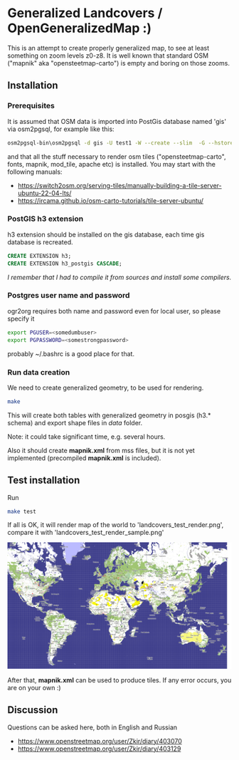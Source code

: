 # Generalized Landcovers / OpenGeneralizedMap :)

This is an attempt to create properly generalized map, to see at least something on zoom levels z0-z8. It is well known that standard OSM ("mapnik" aka "opensteetmap-carto") is empty and boring on those zooms.


## Installation
### Prerequisites
It is assumed that OSM data is imported into PostGis database named 'gis' via osm2pgsql, for example like this: 

```sh
osm2pgsql-bin\osm2pgsql -d gis -U test1 -W --create --slim  -G --hstore --tag-transform-script z:\home\zkir\src\openstreetmap-carto/openstreetmap-carto.lua -C 0 --flat-nodes d:\nodes.bin --number-processes 8 -S z:\home\zkir\src\openstreetmap-carto\openstreetmap-carto.style -r pbf "d:\_planet.osm\planet-231211.osm.pbf"
```

and that all the stuff necessary to render osm tiles ("opensteetmap-carto", fonts, mapnik, mod_tile, apache etc) is installed. You may start with the following manuals: 

* https://switch2osm.org/serving-tiles/manually-building-a-tile-server-ubuntu-22-04-lts/
* https://ircama.github.io/osm-carto-tutorials/tile-server-ubuntu/

### PostGIS h3 extension
h3 extension should be installed on the gis database, each time gis database is recreated.

```sql
CREATE EXTENSION h3;
CREATE EXTENSION h3_postgis CASCADE;
```
_I remember that I had to compile it from sources and install some compilers._

### Postgres user name and password
ogr2org requires both name and password even for local user, so please specify it

```sh
export PGUSER=<somedumbuser>
export PGPASSWORD=<somestrongpassword>
```
probably ~/.bashrc is a good place for that.

### Run data creation
We need to create generalized geometry, to be used for rendering. 

```sh
make
```
This will create both tables with generalized geometry in posgis (h3.* schema) and export shape files in _data_ folder.

Note: it could take significant time, e.g. several hours.

Also it should create **mapnik.xml** from  mss files, but it is not yet implemented (precompiled **mapnik.xml** is included).

## Test installation

Run 

```sh
make test
```

If all is OK, it will render map of the world to 'landcovers_test_render.png', compare it with 'landcovers_test_render_sample.png'

![landcovers_test_render_sample.png](landcovers_test_render_sample.png)

After that, **mapnik.xml** can be used to produce tiles. If any error occurs, you are on your own :)

## Discussion

Questions can be asked here, both in English and Russian

* https://www.openstreetmap.org/user/Zkir/diary/403070
* https://www.openstreetmap.org/user/Zkir/diary/403129
